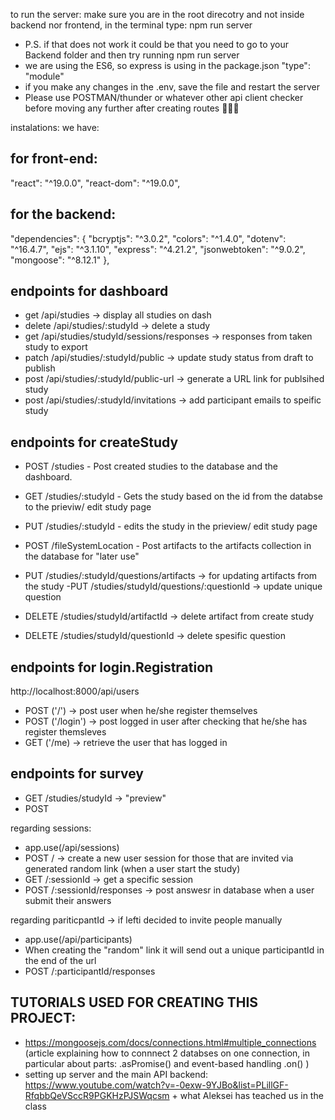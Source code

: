 to run the server: make sure you are in the root direcotry and not inside backend nor frontend, in the terminal type: npm run server
- P.S. if that does not work it could be that you need to go to your Backend folder and then try running npm run server
- we are using the ES6, so express is using in the package.json "type": "module"
- if you make any changes in the .env, save the file and restart the server
- Please use POSTMAN/thunder or whatever other api client checker before moving any further after creating routes 🥹🥹🥹

instalations: we have:
## for front-end:
"react": "^19.0.0",
"react-dom": "^19.0.0",

## for the backend:
  "dependencies": {
    "bcryptjs": "^3.0.2",
    "colors": "^1.4.0",
    "dotenv": "^16.4.7",
    "ejs": "^3.1.10",
    "express": "^4.21.2",
    "jsonwebtoken": "^9.0.2",
    "mongoose": "^8.12.1"
  },

## endpoints for dashboard
- get    /api/studies -> display all studies on dash
- delete /api/studies/:studyId -> delete a study
- get    /api/studies/studyId/sessions/responses -> responses from taken study to export
- patch  /api/studies/:studyId/public -> update study status from draft to publish
- post   /api/studies/:studyId/public-url  -> generate a URL link for publsihed study
- post   /api/studies/:studyId/invitations -> add participant emails to speific study

## endpoints for createStudy
  - POST /studies - Post created studies to the database and the dashboard.
  - GET /studies/:studyId - Gets the study based on the id from the databse to the prieviw/ edit study page
  - PUT /studies/:studyId - edits the study in the prieview/ edit study page

  - POST /fileSystemLocation - Post artifacts to the artifacts collection in the database for "later use"
  - PUT /studies/:studyId/questions/artifacts -> for updating artifacts from the study
   -PUT /studies/studyId/questions/:questionId -> update unique question 
  - DELETE /studies/studyId/artifactId -> delete artifact from create study
  - DELETE /studies/studyId/questionId -> delete spesific question 

## endpoints for login.Registration
  http://localhost:8000/api/users
  - POST ('/') -> post user when he/she register themselves 
  - POST ('/login') -> post logged in user after checking that he/she has register themsleves
  - GET ('/me) -> retrieve the user that has logged in

## endpoints for survey
  - GET /studies/studyId -> "preview"
  - POST 

  regarding sessions:
  - app.use(/api/sessions)
  - POST / -> create a new user session for those that are invited via generated random link (when a user start the study)
 -  GET /:sessionId -> get a specific session
  - POST /:sessionId/responses -> post answesr in database when a user submit their answers

  regarding pariticpantId -> if lefti decided to invite people manually
  - app.use(/api/participants)
  - When creating the "random" link it will send out a unique participantId in the end of the url
  - POST /:participantId/responses



## TUTORIALS USED FOR CREATING THIS PROJECT: 
- https://mongoosejs.com/docs/connections.html#multiple_connections (article explaining how to connnect 2 databses on one connection, in particular about parts: 
.asPromise() and event-based handling .on() )
- setting up server and the main API backend: https://www.youtube.com/watch?v=-0exw-9YJBo&list=PLillGF-RfqbbQeVSccR9PGKHzPJSWqcsm + what Aleksei has teached us in the class